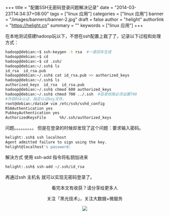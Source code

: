 +++
title = "配置SSH无密码登录问题解决记录"
date = "2014-03-23T14:34:37+08:00"
tags = ["linux 应用"]
categories = ["linux 应用"]
banner = "/images/banners/banner-2.jpg"
draft = false
author = "helight"
authorlink = "https://helight.cn"
summary = ""
keywords = ["linux 应用"]
+++

在本地测试搭建hadoop玩以下，不想在ssh配置上栽了了，记录以下过程和处理方式：
<!--more-->
```sh
hadoop@debian:~$ ssh-keygen -t rsa  #一直回车生成
hadoop@debian:~$ cd
hadoop@debian:~$ cd .ssh/
hadoop@debian:~/.ssh$ ls
id_rsa  id_rsa.pub
hadoop@debian:~/.ssh$ cat id_rsa.pub >> authorized_keys
hadoop@debian:~/.ssh$ ls
authorized_keys  id_rsa  id_rsa.pub
hadoop@debian:~/.ssh$ chmod 600 authorized_keys
hadoop@debian:~/.ssh$ chmod 700 ../.ssh  #目录权限必须设置700
#开启RSA认证，指定认证key文件。
root@debian:/data1# vim /etc/ssh/sshd_config
RSAAuthentication yes
PubkeyAuthentication yes
AuthorizedKeysFile      %h/.ssh/authorized_keys
```
问题。。。。。。。。。
但是在登录的时候却发现了这个问题：要求输入密码。
```sh
helight:.ssh$ ssh localhost
Agent admitted failure to sign using the key.
helight@localhost's password:
```
解決方式 使用 ssh-add 指令将私钥加进来
```sh
helight:.ssh$ ssh-add ~/.ssh/id_rsa
```
再通过ssh 主机名 就可以实现无密码登录了。

<center>
看完本文有收获？请分享给更多人<br>

关注「黑光技术」，关注大数据+微服务<br>

![](/images/qrcode_helight_tech.jpg)
</center>
